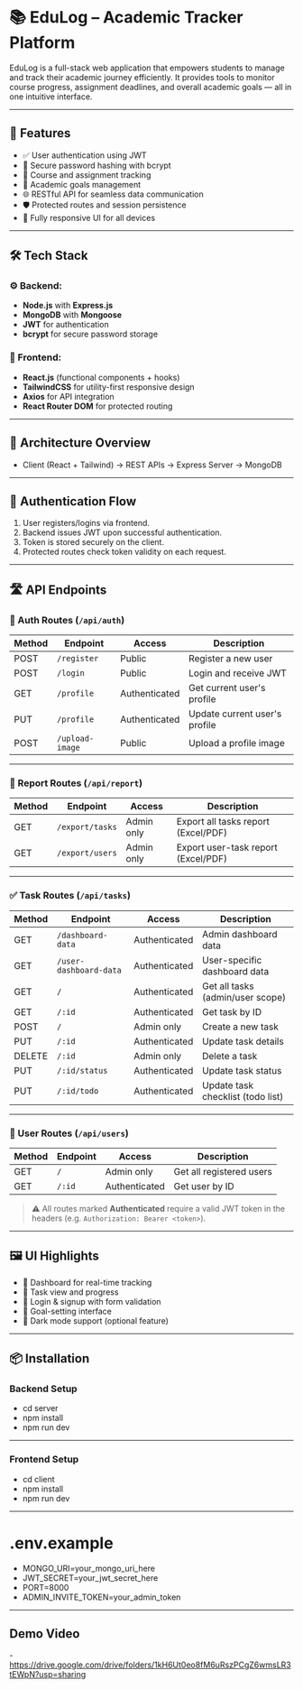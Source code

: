 # 📚 EduLog – Academic Tracker Platform

EduLog is a full-stack web application that empowers students to manage and track their academic journey efficiently. It provides tools to monitor course progress, assignment deadlines, and overall academic goals — all in one intuitive interface.

---

## 🚀 Features

- ✅ User authentication using JWT
- 🔐 Secure password hashing with bcrypt
- 📘 Course and assignment tracking
- 🧠 Academic goals management
- 🌐 RESTful API for seamless data communication
- 🛡️ Protected routes and session persistence
- 📱 Fully responsive UI for all devices

---

## 🛠️ Tech Stack

### ⚙️ Backend:
- **Node.js** with **Express.js**
- **MongoDB** with **Mongoose**
- **JWT** for authentication
- **bcrypt** for secure password storage

### 🎨 Frontend:
- **React.js** (functional components + hooks)
- **TailwindCSS** for utility-first responsive design
- **Axios** for API integration
- **React Router DOM** for protected routing

---

## 🧩 Architecture Overview
- Client (React + Tailwind) → REST APIs → Express Server → MongoDB
---

## 🔐 Authentication Flow

1. User registers/logins via frontend.
2. Backend issues JWT upon successful authentication.
3. Token is stored securely on the client.
4. Protected routes check token validity on each request.

---

## 🛣️ API Endpoints

### 🧑 Auth Routes (`/api/auth`)

| Method | Endpoint             | Access         | Description                        |
|--------|----------------------|----------------|------------------------------------|
| POST   | `/register`          | Public         | Register a new user                |
| POST   | `/login`             | Public         | Login and receive JWT              |
| GET    | `/profile`           | Authenticated  | Get current user's profile         |
| PUT    | `/profile`           | Authenticated  | Update current user's profile      |
| POST   | `/upload-image`      | Public         | Upload a profile image             |

---

### 🧾 Report Routes (`/api/report`)

| Method | Endpoint             | Access       | Description                              |
|--------|----------------------|--------------|------------------------------------------|
| GET    | `/export/tasks`      | Admin only   | Export all tasks report (Excel/PDF)      |
| GET    | `/export/users`      | Admin only   | Export user-task report (Excel/PDF)      |

---

### ✅ Task Routes (`/api/tasks`)

| Method | Endpoint               | Access         | Description                                |
|--------|------------------------|----------------|--------------------------------------------|
| GET    | `/dashboard-data`      | Authenticated  | Admin dashboard data                       |
| GET    | `/user-dashboard-data` | Authenticated  | User-specific dashboard data               |
| GET    | `/`                    | Authenticated  | Get all tasks (admin/user scope)           |
| GET    | `/:id`                 | Authenticated  | Get task by ID                             |
| POST   | `/`                    | Admin only     | Create a new task                          |
| PUT    | `/:id`                 | Authenticated  | Update task details                        |
| DELETE | `/:id`                 | Admin only     | Delete a task                              |
| PUT    | `/:id/status`          | Authenticated  | Update task status                         |
| PUT    | `/:id/todo`            | Authenticated  | Update task checklist (todo list)          |

---

### 👤 User Routes (`/api/users`)

| Method | Endpoint     | Access       | Description                       |
|--------|--------------|--------------|-----------------------------------|
| GET    | `/`          | Admin only   | Get all registered users          |
| GET    | `/:id`       | Authenticated | Get user by ID                   |

> ⚠️ All routes marked **Authenticated** require a valid JWT token in the headers (e.g. `Authorization: Bearer <token>`).

---

## 🖼️ UI Highlights

- 📂 Dashboard for real-time tracking
- 📆 Task view and progress
- 🔐 Login & signup with form validation
- 🎯 Goal-setting interface
- 🌙 Dark mode support (optional feature)

---

## 📦 Installation

### Backend Setup

- cd server
- npm install
- npm run dev

---
### Frontend Setup
- cd client
- npm install
- npm run dev

---

# .env.example
- MONGO_URI=your_mongo_uri_here
- JWT_SECRET=your_jwt_secret_here
- PORT=8000
- ADMIN_INVITE_TOKEN=your_admin_token

---
## Demo Video
-https://drive.google.com/drive/folders/1kH6Ut0eo8fM6uRszPCgZ6wmsLR3tEWpN?usp=sharing

